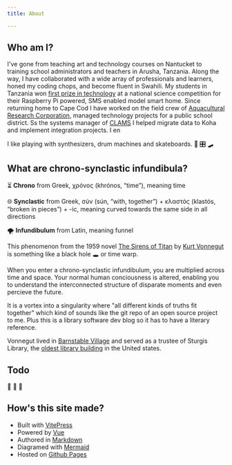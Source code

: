 ```yaml
---
title: About

---
```


## Who am I?

I've gone from teaching art and technology courses on Nantucket to training school administrators and teachers in Arusha, Tanzania. Along the way, I have collaborated with a wide array of professionals and learners, honed my coding chops, and become fluent in Swahili. My students in Tanzania won [first prize in technology](https://www.youngscientists.co.tz/fileadmin/user_upload/user_upload_A/Posters_2015/St_Jude.pdf) at a national science competition for their Raspberry Pi powered, SMS enabled model smart home. Since returning home to Cape Cod I have worked on the field crew of [Aquacultural Research Corporation](https://www.archatchery.com/), managed technology projects for a public school district. Ss the systems manager of [CLAMS](https://info.clamsnet.org) I helped migrate data to Koha and implement integration projects. I en

I like playing with synthesizers, drum machines and skateboards.
:musical_keyboard: :control_knobs: :skateboard:

## What are chrono-synclastic infundibula?

:hourglass_flowing_sand: **Chrono** from Greek, χρόνος (khrónos, “time”), meaning time

:globe_with_meridians: **Synclastic** from Greek, σύν (sún, “with, together”) + κλαστός (klastós, “broken in pieces”) + -ic, meaning curved towards the same side in all directions

:tornado: **Infundibulum** from Latin, meaning funnel

This phenomenon from the 1959 novel [The Sirens of Titan](https://en.wikipedia.org/wiki/The_Sirens_of_Titan) by [Kurt Vonnegut](https://en.wikipedia.org/wiki/Kurt_Vonnegut) is something like a black hole :hole: or time warp.

When you enter a chrono-synclastic infundibulum, you are multiplied across time and space. Your normal human conciousness is altered, enabling you to understand the interconnected structure of disparate moments and even percieve the future. 

It is a vortex into a singularity where "all different kinds of truths fit together" which kind of sounds like the git repo of an open source project to me. Plus this is a library software dev blog so it has to have a literary reference.

Vonnegut lived in [Barnstable Village](https://www.sturgislibrary.org/pdf/beenbarnstable.pdf) and served as a trustee of Sturgis Library, the [oldest library building](https://www.sturgislibrary.org/history-of-the-library/) in the United states. 

## Todo
:hiking_boot: :bug: :partying_face:

## How's this site made?

- Built with [VitePress](https://vitepress.dev/)
- Powered by [Vue](https://vuejs.org/)
- Authored in [Markdown](https://www.markdownguide.org/)
- Diagramed with [Mermaid](https://mermaid.js.org/)
- Hosted on [Github Pages](https://pages.github.com/)

